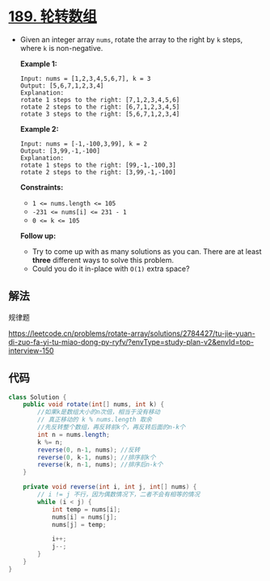 # [189. 轮转数组](https://leetcode.cn/problems/rotate-array/)

- Given an integer array `nums`, rotate the array to the right by `k` steps, where `k` is non-negative.

   

  **Example 1:**

  ```
  Input: nums = [1,2,3,4,5,6,7], k = 3
  Output: [5,6,7,1,2,3,4]
  Explanation:
  rotate 1 steps to the right: [7,1,2,3,4,5,6]
  rotate 2 steps to the right: [6,7,1,2,3,4,5]
  rotate 3 steps to the right: [5,6,7,1,2,3,4]
  ```
  
  **Example 2:**
  
  ```
  Input: nums = [-1,-100,3,99], k = 2
  Output: [3,99,-1,-100]
  Explanation: 
  rotate 1 steps to the right: [99,-1,-100,3]
  rotate 2 steps to the right: [3,99,-1,-100]
  ```
  
   
  
  **Constraints:**
  
  - `1 <= nums.length <= 105`
  - `-231 <= nums[i] <= 231 - 1`
  - `0 <= k <= 105`
  
   
  
  **Follow up:**
  
  - Try to come up with as many solutions as you can. There are at least **three** different ways to solve this problem.
  - Could you do it in-place with `O(1)` extra space?

## 解法

规律题

https://leetcode.cn/problems/rotate-array/solutions/2784427/tu-jie-yuan-di-zuo-fa-yi-tu-miao-dong-py-ryfv/?envType=study-plan-v2&envId=top-interview-150

## 代码

```java
class Solution {
    public void rotate(int[] nums, int k) {
        //如果k是数组大小的n次倍，相当于没有移动
        // 真正移动的 k % nums.length 取余
        //先反转整个数组，再反转前k个，再反转后面的n-k个
        int n = nums.length;
        k %= n;
        reverse(0, n-1, nums); //反转
        reverse(0, k-1, nums); //排序前k个
        reverse(k, n-1, nums); //排序后n-k个
    }

    private void reverse(int i, int j, int[] nums) {
        // i != j 不行，因为偶数情况下，二者不会有相等的情况
        while (i < j) {
            int temp = nums[i];
            nums[i] = nums[j];
            nums[j] = temp;

            i++;
            j--;
        }
    }
}


```





